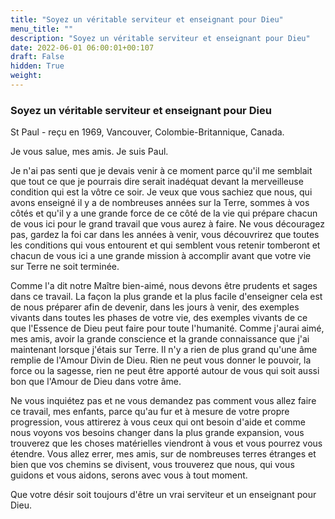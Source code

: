 ```yaml
---
title: "Soyez un véritable serviteur et enseignant pour Dieu"
menu_title: ""
description: "Soyez un véritable serviteur et enseignant pour Dieu"
date: 2022-06-01 06:00:01+00:107
draft: False
hidden: True
weight:
---
```

### Soyez un véritable serviteur et enseignant pour Dieu

St Paul - reçu en 1969, Vancouver, Colombie-Britannique, Canada.

Je vous salue, mes amis. Je suis Paul.

Je n'ai pas senti que je devais venir à ce moment parce qu'il me semblait que tout ce que je pourrais dire serait inadéquat devant la merveilleuse condition qui est la vôtre ce soir. Je veux que vous sachiez que nous, qui avons enseigné il y a de nombreuses années sur la Terre, sommes à vos côtés et qu'il y a une grande force de ce côté de la vie qui prépare chacun de vous ici pour le grand travail que vous aurez à faire. Ne vous découragez pas, gardez la foi car dans les années à venir, vous découvrirez que toutes les conditions qui vous entourent et qui semblent vous retenir tomberont et chacun de vous ici a une grande mission à accomplir avant que votre vie sur Terre ne soit terminée.

Comme l'a dit notre Maître bien-aimé, nous devons être prudents et sages dans ce travail. La façon la plus grande et la plus facile d'enseigner cela est de nous préparer afin de devenir, dans les jours à venir, des exemples vivants dans toutes les phases de votre vie, des exemples vivants de ce que l'Essence de Dieu peut faire pour toute l'humanité. Comme j'aurai aimé, mes amis, avoir la grande conscience et la grande connaissance que j'ai maintenant lorsque j'étais sur Terre. Il n'y a rien de plus grand qu'une âme remplie de l'Amour Divin de Dieu. Rien ne peut vous donner le pouvoir, la force ou la sagesse, rien ne peut être apporté autour de vous qui soit aussi bon que l'Amour de Dieu dans votre âme.

Ne vous inquiétez pas et ne vous demandez pas comment vous allez faire ce travail, mes enfants, parce qu'au fur et à mesure de votre propre progression, vous attirerez à vous ceux qui ont besoin d'aide et comme nous voyons vos besoins changer dans la plus grande expansion, vous trouverez que les choses matérielles viendront à vous et vous pourrez vous étendre. Vous allez errer, mes amis, sur de nombreuses terres étranges et bien que vos chemins se divisent, vous trouverez que nous, qui vous guidons et vous aidons, serons avec vous à tout moment.

Que votre désir soit toujours d'être un vrai serviteur et un enseignant pour Dieu.
